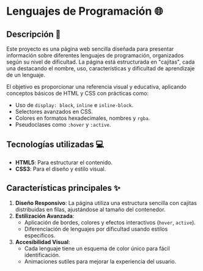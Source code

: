 # Lenguajes de Programación 🌐

## Descripción 📄
Este proyecto es una página web sencilla diseñada para presentar información sobre diferentes lenguajes de programación, organizados según su nivel de dificultad. La página está estructurada en "cajitas", cada una destacando el nombre, uso, características y dificultad de aprendizaje de un lenguaje. 

El objetivo es proporcionar una referencia visual y educativa, aplicando conceptos básicos de HTML y CSS con prácticas como:
- Uso de `display: block`, `inline` e `inline-block`.
- Selectores avanzados en CSS.
- Colores en formatos hexadecimales, nombres y `rgba`.
- Pseudoclases como `:hover` y `:active`.

## Tecnologías utilizadas 💻
- **HTML5**: Para estructurar el contenido.
- **CSS3**: Para el diseño y estilo visual.

## Características principales ✨
1. **Diseño Responsivo**: 
   La página utiliza una estructura sencilla con cajitas distribuidas en filas, ajustándose al tamaño del contenedor.
2. **Estilización Avanzada**:
   - Aplicación de bordes, colores y efectos interactivos (`hover`, `active`).
   - Diferenciación de lenguajes por dificultad usando estilos específicos.
3. **Accesibilidad Visual**:
   - Cada lenguaje tiene un esquema de color único para fácil identificación.
   - Animaciones sutiles para mejorar la experiencia del usuario.
